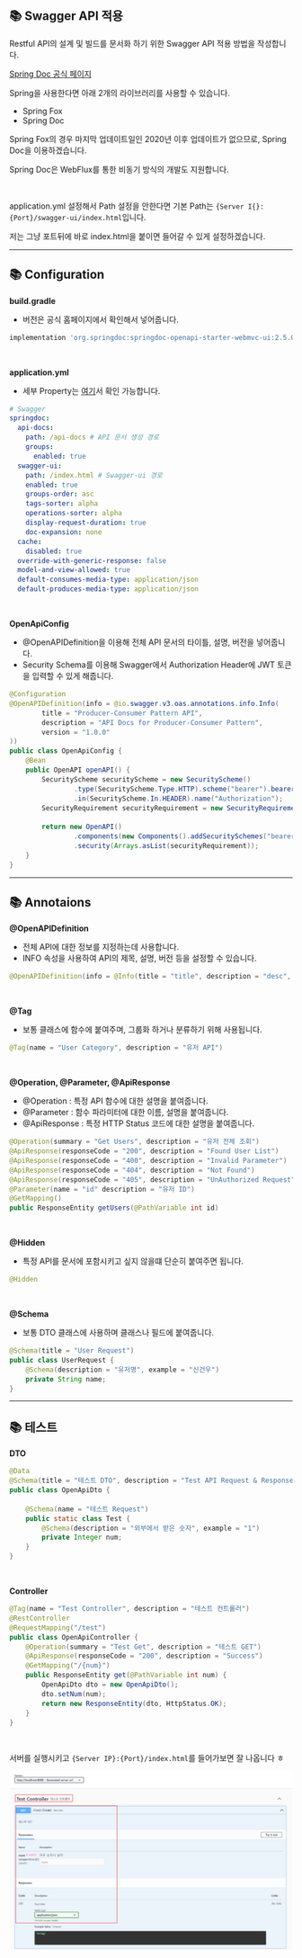## 📚 Swagger API 적용

Restful API의 설계 및 빌드를 문서화 하기 위한 Swagger API 적용 방법을 작성합니다.

[Spring Doc 공식 페이지](https://springdoc.org/)

Spring을 사용한다면 아래 2개의 라이브러리를 사용할 수 있습니다.

- Spring Fox
- Spring Doc

Spring Fox의 경우 마지막 업데이트일인 2020년 이후 업데이트가 없으므로, Spring Doc을 이용하겠습니다.

Spring Doc은 WebFlux를 통한 비동기 방식의 개발도 지원합니다.

<br>

application.yml 설정해서 Path 설정을 안한다면 기본 Path는 `{Server I{}:{Port}/swagger-ui/index.html`입니다.

저는 그냥 포트뒤에 바로 index.html을 붙이면 들어갈 수 있게 설정하겠습니다.

---
## 📚 Configuration

**build.gradle**

- 버전은 공식 홈페이지에서 확인해서 넣어줍니다.

```groovy
implementation 'org.springdoc:springdoc-openapi-starter-webmvc-ui:2.5.0'
```

<br>

**application.yml**

- 세부 Property는 [여기](https://springdoc.org/#properties)서 확인 가능합니다.

```yaml
# Swagger
springdoc:
  api-docs:
    path: /api-docs # API 문서 생성 경로
    groups:
      enabled: true
  swagger-ui:
    path: /index.html # Swagger-ui 경로
    enabled: true
    groups-order: asc
    tags-sorter: alpha
    operations-sorter: alpha
    display-request-duration: true
    doc-expansion: none
  cache:
    disabled: true
  override-with-generic-response: false
  model-and-view-allowed: true
  default-consumes-media-type: application/json
  default-produces-media-type: application/json
```

<br>

**OpenApiConfig**

- @OpenAPIDefinition을 이용해 전체 API 문서의 타이틀, 설명, 버전을 넣어줍니다.
- Security Schema를 이용해 Swagger에서 Authorization Header에 JWT 토큰을 입력할 수 있게 해줍니다.

```java
@Configuration  
@OpenAPIDefinition(info = @io.swagger.v3.oas.annotations.info.Info(  
        title = "Producer-Consumer Pattern API",  
        description = "API Docs for Producer-Consumer Pattern",  
        version = "1.0.0"  
))  
public class OpenApiConfig {  
    @Bean  
    public OpenAPI openAPI() {  
        SecurityScheme securityScheme = new SecurityScheme()  
                .type(SecurityScheme.Type.HTTP).scheme("bearer").bearerFormat("JWT")  
                .in(SecurityScheme.In.HEADER).name("Authorization");  
        SecurityRequirement securityRequirement = new SecurityRequirement().addList("bearerAuth");  
  
        return new OpenAPI()  
                .components(new Components().addSecuritySchemes("bearerAuth", securityScheme))  
                .security(Arrays.asList(securityRequirement));  
    }  
}
```

---
## 📚 Annotaions

**@OpenAPIDefinition**

- 전체 API에 대한 정보를 지정하는데 사용합니다.
- INFO 속성을 사용하여 API의 제목, 설명, 버전 등을 설정할 수 있습니다.

```java
@OpenAPIDefinition(info = @Info(title = "title", description = "desc", version = "1.0.0"))
```

<br>

**@Tag**

- 보통 클래스에 함수에 붙여주며, 그룹화 하거나 분류하기 위해 사용됩니다.

```java
@Tag(name = "User Category", description = "유저 API")
```

<br>

**@Operation, @Parameter, @ApiResponse**

- @Operation : 특정 API 함수에 대한 설명을 붙여줍니다.
- @Parameter : 함수 파라미터에 대한 이름, 설명을 붙여줍니다.
- @ApiResponse : 특정 HTTP Status 코드에 대한 설명을 붙여줍니다.

```java
@Operation(summary = "Get Users", description = "유저 전체 조회")
@ApiResponse(responseCode = "200", description = "Found User List")
@ApiResponse(responseCode = "400", description = "Invalid Parameter")
@ApiResponse(responseCode = "404", description = "Not Found")
@ApiResponse(responseCode = "405", description = "UnAuthorized Request")
@Parameter(name = "id" description = "유저 ID")
@GetMapping()
public ResponseEntity getUsers(@PathVariable int id)
```

<br>

**@Hidden**

- 특정 API를 문서에 포함시키고 싶지 않을떄 단순히 붙여주면 됩니다.

```java
@Hidden
```

<br>

**@Schema**

- 보통 DTO 클래스에 사용하며 클래스나 필드에 붙여줍니다.

```java
@Schema(title = "User Request")
public class UserRequest {
	@Schema(description = "유저명", example = "신건우")
	private String name;
}
```

---
## 📚 테스트

**DTO**

```java
@Data  
@Schema(title = "테스트 DTO", description = "Test API Request & Response")  
public class OpenApiDto {  
  
    @Schema(name = "테스트 Request")  
    public static class Test {  
        @Schema(description = "외부에서 받은 숫자", example = "1")  
        private Integer num;  
    }  
}
```

<br>

**Controller**

```java
@Tag(name = "Test Controller", description = "테스트 컨트롤러")  
@RestController  
@RequestMapping("/test")  
public class OpenApiController {   
    @Operation(summary = "Test Get", description = "테스트 GET")  
    @ApiResponse(responseCode = "200", description = "Success")  
    @GetMapping("/{num}")  
    public ResponseEntity get(@PathVariable int num) {  
        OpenApiDto dto = new OpenApiDto();  
        dto.setNum(num);  
        return new ResponseEntity(dto, HttpStatus.OK);  
    }  
}
```

<br>

서버를 실행시키고 `{Server IP}:{Port}/index.html`를 들어가보면 잘 나옵니다 ㅎ

![](1.png)